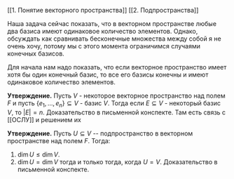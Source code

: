 [[1. Понятие векторного пространства]]
[[2. Подпространства]]

Наша задача сейчас показать, что в векторном пространстве любые два базиса имеют одинаковое количество элементов. Однако, обсуждать как сравнивать бесконечные множества между собой я не очень хочу, потому мы с этого момента ограничимся случаями конечных базисов. 

Для начала нам надо показать, что если векторное пространство имеет хотя бы один конечный базис, то все его базисы конечны и имеют одинаковое количество элементов.

**Утверждение.**
Пусть $V$ - некоторое векторное пространство над полем $F$ и пусть $\{e_1,\ldots,e_n\}\subseteq V$ - базис $V$.
Тогда если $E\subseteq V$ - некоторый базис $V$, то $|E| = n$.
Доказательство в письменной конспекте. Там есть связь с [[ОСЛУ]] и решением их 

**Утверждение.**
Пусть $U\subseteq V$ -- подпространство в векторном пространстве над полем $F$.
Тогда:
1. $\dim U \leqslant \dim V$.
2. $\dim U = \dim V$ тогда и только тогда, когда $U = V$.
Доказательство в письменной конспекте.